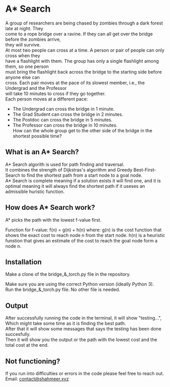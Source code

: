 # A* Search

A group of researchers are being chased by zombies through a dark forest late at night. They<br>
come to a rope bridge over a ravine. If they can all get over the bridge before the zombies arrive,<br>
they will survive.<br>
At most two people can cross at a time. A person or pair of people can only cross when they<br>
have a flashlight with them. The group has only a single flashlight among them, so one person<br>
must bring the flashlight back across the bridge to the starting side before anyone else can<br>
cross. Each pair moves at the pace of its slowest member, i.e., the Undergrad and the Professor<br>
will take 10 minutes to cross if they go together.<br>
Each person moves at a different pace:<br>
- The Undergrad can cross the bridge in 1 minute.<br>
- The Grad Student can cross the bridge in 2 minutes.<br>
- The Postdoc can cross the bridge in 5 minutes.<br>
- The Professor can cross the bridge in 10 minutes.<br>
How can the whole group get to the other side of the bridge in the shortest possible time?<br>

## What is an A* Search?

A* Search algorith is used for path finding and traversal.<br>
It combines the strength of Dijkstras's algorithm and Greedy Best-First-Search to find the shortest path from a start node to a goal node.<br>
A* Search is complete meaning if a solution exists it will find one, and it is optimal meaning it will always find the shortest path if it useses an admissible huristic function.

## How does A* Search work?

A* picks the path with the lowest f-value first.

Function for f-value: f(n) = g(n) + h(n)
where:
g(n) is the cost function that shows the exact cost to reach node n from the start node.
h(n) is a heuristic funstion that gives an estimate of the cost to reach the goal node form a node n.


## Installation

Make a clone of the bridge_&_torch.py file in the repository.

Make sure you are using the correct Python version (ideally Python 3).<br>
Run the bridge_&_torch.py file. No other file is needed.

## Output

After successfully running the code in the terminal, it will show "testing...", Which might take some time as it is finding the best path.<br>
After that it will show some messages that says the testing has been done succesfully.<br>
Then it will show you the output or the path with the lowest cost and the total cost at the end.

## Not functioning?
If you run into difficulties or errors in the code please feel free to reach out.<br>
Email: contact@shahmeer.xyz